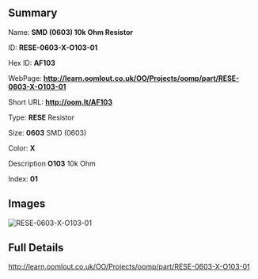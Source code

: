 

## Summary
 
Name: __SMD (0603) 10k Ohm Resistor__

ID: __RESE-0603-X-O103-01__

Hex ID: __AF103__

WebPage: __http://learn.oomlout.co.uk/OO/Projects/oomp/part/RESE-0603-X-O103-01__

Short URL: __http://oom.lt/AF103__


Type: __RESE__ Resistor 

Size: __0603__ SMD (0603) 

Color: __X__  

Description __O103__ 10k Ohm 

Index: __01__


## Images
![RESE-0603-X-O103-01](http://oomlout.com/oomp-gen/parts/RESE-0603-X-O103-01/RESE-0603-X-O103-01_420.jpg)



## Full Details

 http://learn.oomlout.co.uk/OO/Projects/oomp/part/RESE-0603-X-O103-01














